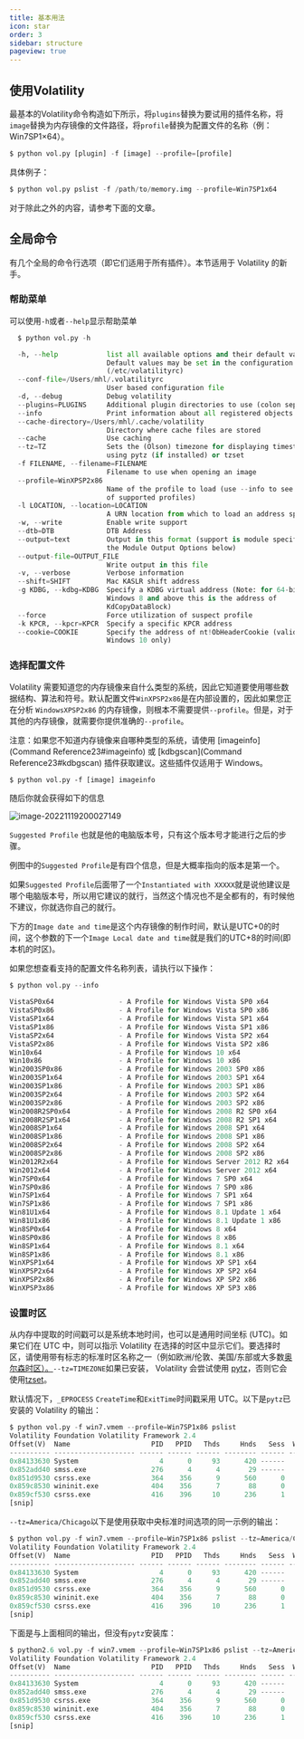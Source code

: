 ```yaml
---
title: 基本用法
icon: star
order: 3
sidebar: structure
pageview: true
---
```


## 使用Volatility

最基本的Volatility命令构造如下所示，将`plugins`替换为要试用的插件名称，将`image`替换为内存镜像的文件路径，将`profile`替换为配置文件的名称（例：Win7SP1×64）。

```python
$ python vol.py [plugin] -f [image] --profile=[profile] 
```

具体例子：

```python
$ python vol.py pslist -f /path/to/memory.img --profile=Win7SP1x64
```

对于除此之外的内容，请参考下面的文章。

## 全局命令

有几个全局的命令行选项（即它们适用于所有插件）。本节适用于 Volatility 的新手。

### 帮助菜单

可以使用`-h`或者`--help`显示帮助菜单

```python
  $ python vol.py -h 

  -h, --help            list all available options and their default values.
                        Default values may be set in the configuration file
                        (/etc/volatilityrc)
  --conf-file=/Users/mhl/.volatilityrc
                        User based configuration file
  -d, --debug           Debug volatility
  --plugins=PLUGINS     Additional plugin directories to use (colon separated)
  --info                Print information about all registered objects
  --cache-directory=/Users/mhl/.cache/volatility
                        Directory where cache files are stored
  --cache               Use caching
  --tz=TZ               Sets the (Olson) timezone for displaying timestamps
                        using pytz (if installed) or tzset
  -f FILENAME, --filename=FILENAME
                        Filename to use when opening an image
  --profile=WinXPSP2x86
                        Name of the profile to load (use --info to see a list
                        of supported profiles)
  -l LOCATION, --location=LOCATION
                        A URN location from which to load an address space
  -w, --write           Enable write support
  --dtb=DTB             DTB Address
  --output=text         Output in this format (support is module specific, see
                        the Module Output Options below)
  --output-file=OUTPUT_FILE
                        Write output in this file
  -v, --verbose         Verbose information
  --shift=SHIFT         Mac KASLR shift address
  -g KDBG, --kdbg=KDBG  Specify a KDBG virtual address (Note: for 64-bit
                        Windows 8 and above this is the address of
                        KdCopyDataBlock)
  --force               Force utilization of suspect profile
  -k KPCR, --kpcr=KPCR  Specify a specific KPCR address
  --cookie=COOKIE       Specify the address of nt!ObHeaderCookie (valid for
                        Windows 10 only)
```

### 选择配置文件

Volatility 需要知道您的内存镜像来自什么类型的系统，因此它知道要使用哪些数据结构、算法和符号。默认配置文件`WinXPSP2x86`是在内部设置的，因此如果您正在分析 `WindowsXPSP2x86` 的内存镜像，则根本不需要提供`--profile`。但是，对于其他的内存镜像，就需要你提供准确的`--profile`。

注意：如果您不知道内存镜像来自哪种类型的系统，请使用 [imageinfo](Command Reference23#imageinfo) 或 [kdbgscan](Command Reference23#kdbgscan) 插件获取建议。这些插件仅适用于 Windows。

```
$ python vol.py -f [image] imageinfo
```

随后你就会获得如下的信息

![image-20221119200027149](https://didctf-blog-post.oss-cn-beijing.aliyuncs.com/post/image-20221119200027149.png)

`Suggested Profile` 也就是他的电脑版本号，只有这个版本号才能进行之后的步骤。

例图中的`Suggested Profile`是有四个信息，但是大概率指向的版本是第一个。

如果`Suggested Profile`后面带了一个`Instantiated with XXXXX`就是说他建议是哪个电脑版本号，所以用它建议的就行，当然这个情况也不是全都有的，有时候他不建议，你就选你自己的就行。

下方的`Image date and time`是这个内存镜像的制作时间，默认是UTC+0的时间，这个参数的下一个`Image Local date and time`就是我们的UTC+8的时间(即本机的时区)。

如果您想查看支持的配置文件名称列表，请执行以下操作：

```python
$ python vol.py --info
    
VistaSP0x64                - A Profile for Windows Vista SP0 x64
VistaSP0x86                - A Profile for Windows Vista SP0 x86
VistaSP1x64                - A Profile for Windows Vista SP1 x64
VistaSP1x86                - A Profile for Windows Vista SP1 x86
VistaSP2x64                - A Profile for Windows Vista SP2 x64
VistaSP2x86                - A Profile for Windows Vista SP2 x86
Win10x64                   - A Profile for Windows 10 x64
Win10x86                   - A Profile for Windows 10 x86
Win2003SP0x86              - A Profile for Windows 2003 SP0 x86
Win2003SP1x64              - A Profile for Windows 2003 SP1 x64
Win2003SP1x86              - A Profile for Windows 2003 SP1 x86
Win2003SP2x64              - A Profile for Windows 2003 SP2 x64
Win2003SP2x86              - A Profile for Windows 2003 SP2 x86
Win2008R2SP0x64            - A Profile for Windows 2008 R2 SP0 x64
Win2008R2SP1x64            - A Profile for Windows 2008 R2 SP1 x64
Win2008SP1x64              - A Profile for Windows 2008 SP1 x64
Win2008SP1x86              - A Profile for Windows 2008 SP1 x86
Win2008SP2x64              - A Profile for Windows 2008 SP2 x64
Win2008SP2x86              - A Profile for Windows 2008 SP2 x86
Win2012R2x64               - A Profile for Windows Server 2012 R2 x64
Win2012x64                 - A Profile for Windows Server 2012 x64
Win7SP0x64                 - A Profile for Windows 7 SP0 x64
Win7SP0x86                 - A Profile for Windows 7 SP0 x86
Win7SP1x64                 - A Profile for Windows 7 SP1 x64
Win7SP1x86                 - A Profile for Windows 7 SP1 x86
Win81U1x64                 - A Profile for Windows 8.1 Update 1 x64
Win81U1x86                 - A Profile for Windows 8.1 Update 1 x86
Win8SP0x64                 - A Profile for Windows 8 x64
Win8SP0x86                 - A Profile for Windows 8 x86
Win8SP1x64                 - A Profile for Windows 8.1 x64
Win8SP1x86                 - A Profile for Windows 8.1 x86
WinXPSP1x64                - A Profile for Windows XP SP1 x64
WinXPSP2x64                - A Profile for Windows XP SP2 x64
WinXPSP2x86                - A Profile for Windows XP SP2 x86
WinXPSP3x86                - A Profile for Windows XP SP3 x86
```

### 设置时区

从内存中提取的时间戳可以是系统本地时间，也可以是通用时间坐标 (UTC)。如果它们在 UTC 中，则可以指示 Volatility 在选择的时区中显示它们。要选择时区，请使用带有标志的标准时区名称之一（例如欧洲/伦敦、美国/东部或大多数[奥尔森时区）。](http://en.wikipedia.org/wiki/List_of_tz_database_time_zones)`--tz=TIMEZONE`如果已安装， Volatility 会尝试使用 [pytz](http://pytz.sourceforge.net/)，否则它会使用[tzset](http://docs.python.org/2/library/time.html#time.tzset)。

默认情况下，`_EPROCESS` `CreateTime`和`ExitTime`时间戳采用 UTC。以下是`pytz`已安装的 Volatility 的输出：

```python
$ python vol.py -f win7.vmem --profile=Win7SP1x86 pslist
Volatility Foundation Volatility Framework 2.4
Offset(V)  Name                    PID   PPID   Thds     Hnds   Sess  Wow64 Start                          Exit                          
---------- -------------------- ------ ------ ------ -------- ------ ------ ------------------------------ ------------------------------
0x84133630 System                    4      0     93      420 ------      0 2011-10-20 15:25:11 UTC+0000                                 
0x852add40 smss.exe                276      4      4       29 ------      0 2011-10-20 15:25:11 UTC+0000                                 
0x851d9530 csrss.exe               364    356      9      560      0      0 2011-10-20 15:25:15 UTC+0000                                 
0x859c8530 wininit.exe             404    356      7       88      0      0 2011-10-20 15:25:16 UTC+0000                                 
0x859cf530 csrss.exe               416    396     10      236      1      0 2011-10-20 15:25:16 UTC+0000
[snip]                      
```

`--tz=America/Chicago`以下是使用获取中央标准时间选项的同一示例的输出：

```python
$ python vol.py -f win7.vmem --profile=Win7SP1x86 pslist --tz=America/Chicago
Volatility Foundation Volatility Framework 2.4
Offset(V)  Name                    PID   PPID   Thds     Hnds   Sess  Wow64 Start                          Exit                          
---------- -------------------- ------ ------ ------ -------- ------ ------ ------------------------------ ------------------------------
0x84133630 System                    4      0     93      420 ------      0 2011-10-20 10:25:11 CDT-0500                                 
0x852add40 smss.exe                276      4      4       29 ------      0 2011-10-20 10:25:11 CDT-0500                                 
0x851d9530 csrss.exe               364    356      9      560      0      0 2011-10-20 10:25:15 CDT-0500                                 
0x859c8530 wininit.exe             404    356      7       88      0      0 2011-10-20 10:25:16 CDT-0500                                 
0x859cf530 csrss.exe               416    396     10      236      1      0 2011-10-20 10:25:16 CDT-0500  
[snip] 
```

下面是与上面相同的输出，但没有`pytz`安装库：

```python
$ python2.6 vol.py -f win7.vmem --profile=Win7SP1x86 pslist --tz=America/Chicago
Volatility Foundation Volatility Framework 2.4
Offset(V)  Name                    PID   PPID   Thds     Hnds   Sess  Wow64 Start                          Exit                          
---------- -------------------- ------ ------ ------ -------- ------ ------ ------------------------------ ------------------------------
0x84133630 System                    4      0     93      420 ------      0 2011-10-20 10:25:11 CDT                                      
0x852add40 smss.exe                276      4      4       29 ------      0 2011-10-20 10:25:11 CDT                                      
0x851d9530 csrss.exe               364    356      9      560      0      0 2011-10-20 10:25:15 CDT                                      
0x859c8530 wininit.exe             404    356      7       88      0      0 2011-10-20 10:25:16 CDT                                      
0x859cf530 csrss.exe               416    396     10      236      1      0 2011-10-20 10:25:16 CDT      
[snip]                                 
```